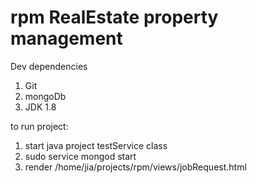 # rpm RealEstate property management

Dev dependencies
1) Git
2) mongoDb
3) JDK 1.8

to run project:
1) start java project testService class
2) sudo service mongod start 
3) render /home/jia/projects/rpm/views/jobRequest.html